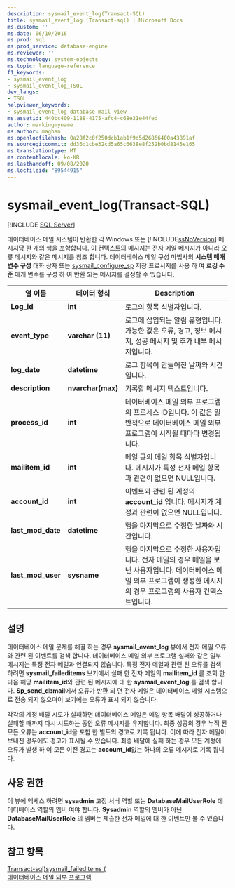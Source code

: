 ```yaml
---
description: sysmail_event_log(Transact-SQL)
title: sysmail_event_log (Transact-sql) | Microsoft Docs
ms.custom: ''
ms.date: 06/10/2016
ms.prod: sql
ms.prod_service: database-engine
ms.reviewer: ''
ms.technology: system-objects
ms.topic: language-reference
f1_keywords:
- sysmail_event_log
- sysmail_event_log_TSQL
dev_langs:
- TSQL
helpviewer_keywords:
- sysmail_event_log database mail view
ms.assetid: 440bc409-1188-4175-afc4-c68e31e44fed
author: markingmyname
ms.author: maghan
ms.openlocfilehash: 0a28f2c0f250dcb1ab1f9d5d26866400a43891af
ms.sourcegitcommit: dd36d1cbe32cd5a65c6638e8f252b0bd8145e165
ms.translationtype: MT
ms.contentlocale: ko-KR
ms.lasthandoff: 09/08/2020
ms.locfileid: "89544915"
---
```

# <a name="sysmail_event_log-transact-sql"></a>sysmail_event_log(Transact-SQL)
[!INCLUDE [SQL Server](../../includes/applies-to-version/sqlserver.md)]

  데이터베이스 메일 시스템이 반환한 각 Windows 또는 [!INCLUDE[ssNoVersion](../../includes/ssnoversion-md.md)] 메시지당 한 개의 행을 포함합니다. 이 컨텍스트의 메시지는 전자 메일 메시지가 아니라 오류 메시지와 같은 메시지를 참조 합니다. 데이터베이스 메일 구성 마법사의 **시스템 매개 변수 구성** 대화 상자 또는 [sysmail_configure_sp](../../relational-databases/system-stored-procedures/sysmail-configure-sp-transact-sql.md) 저장 프로시저를 사용 하 여 **로깅 수준** 매개 변수를 구성 하 여 반환 되는 메시지를 결정할 수 있습니다.  
  
|열 이름|데이터 형식|Description|  
|-----------------|---------------|-----------------|  
|**Log_id**|**int**|로그의 항목 식별자입니다.|  
|**event_type**|**varchar (11)**|로그에 삽입되는 알림 유형입니다. 가능한 값은 오류, 경고, 정보 메시지, 성공 메시지 및 추가 내부 메시지입니다.|  
|**log_date**|**datetime**|로그 항목이 만들어진 날짜와 시간입니다.|  
|**description**|**nvarchar(max)**|기록할 메시지 텍스트입니다.|  
|**process_id**|**int**|데이터베이스 메일 외부 프로그램의 프로세스 ID입니다. 이 값은 일반적으로 데이터베이스 메일 외부 프로그램이 시작될 때마다 변경됩니다.|  
|**mailitem_id**|**int**|메일 큐의 메일 항목 식별자입니다. 메시지가 특정 전자 메일 항목과 관련이 없으면 NULL입니다.|  
|**account_id**|**int**|이벤트와 관련 된 계정의 **account_id** 입니다. 메시지가 계정과 관련이 없으면 NULL입니다.|  
|**last_mod_date**|**datetime**|행을 마지막으로 수정한 날짜와 시간입니다.|  
|**last_mod_user**|**sysname**|행을 마지막으로 수정한 사용자입니다. 전자 메일의 경우 메일을 보낸 사용자입니다. 데이터베이스 메일 외부 프로그램이 생성한 메시지의 경우 프로그램의 사용자 컨텍스트입니다.|  
  
## <a name="remarks"></a>설명  
 데이터베이스 메일 문제를 해결 하는 경우 **sysmail_event_log** 뷰에서 전자 메일 오류와 관련 된 이벤트를 검색 합니다. 데이터베이스 메일 외부 프로그램 실패와 같은 일부 메시지는 특정 전자 메일과 연결되지 않습니다. 특정 전자 메일과 관련 된 오류를 검색 하려면 **sysmail_faileditems** 보기에서 실패 한 전자 메일의 **mailitem_id** 를 조회 한 다음 해당 **mailitem_id**와 관련 된 메시지에 대 한 **sysmail_event_log** 를 검색 합니다. **Sp_send_dbmail**에서 오류가 반환 되 면 전자 메일은 데이터베이스 메일 시스템으로 전송 되지 않으며이 보기에는 오류가 표시 되지 않습니다.  
  
 각각의 계정 배달 시도가 실패하면 데이터베이스 메일은 메일 항목 배달이 성공하거나 실패할 때까지 다시 시도하는 동안 오류 메시지를 유지합니다. 최종 성공의 경우 누적 된 모든 오류는 **account_id**을 포함 한 별도의 경고로 기록 됩니다. 이에 따라 전자 메일이 보내진 경우에도 경고가 표시될 수 있습니다. 최종 배달에 실패 하는 경우 모든 계정에 오류가 발생 하 여 모든 이전 경고는 **account_id**없는 하나의 오류 메시지로 기록 됩니다.  
  
## <a name="permissions"></a>사용 권한  
 이 뷰에 액세스 하려면 **sysadmin** 고정 서버 역할 또는 **DatabaseMailUserRole** 데이터베이스 역할의 멤버 여야 합니다. **Sysadmin** 역할의 멤버가 아닌 **DatabaseMailUserRole** 의 멤버는 제출한 전자 메일에 대 한 이벤트만 볼 수 있습니다.  
  
## <a name="see-also"></a>참고 항목  
 [Transact-sql&#41;sysmail_faileditems &#40;](../../relational-databases/system-catalog-views/sysmail-faileditems-transact-sql.md)   
 [데이터베이스 메일 외부 프로그램](../../relational-databases/database-mail/database-mail-external-program.md)  
  
  
